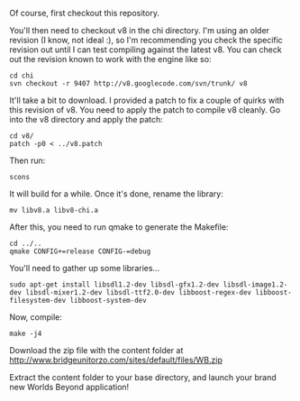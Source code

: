 Of course, first checkout this repository.

You'll then need to checkout v8 in the chi directory. I'm using an older revision (I know, not ideal :), so I'm recommending you check the specific revision out until I can test compiling against the latest v8. You can check out the revision known to work with the engine like so:

	cd chi
	svn checkout -r 9407 http://v8.googlecode.com/svn/trunk/ v8

It'll take a bit to download. I provided a patch to fix a couple of quirks with this revision of v8. You need to apply the patch to compile v8 cleanly. Go into the v8 directory and apply the patch:

	cd v8/
	patch -p0 < ../v8.patch

Then run:

	scons

It will build for a while. Once it's done, rename the library:

	mv libv8.a libv8-chi.a

After this, you need to run qmake to generate the Makefile:

	cd ../..
	qmake CONFIG+=release CONFIG-=debug

You'll need to gather up some libraries...

	sudo apt-get install libsdl1.2-dev libsdl-gfx1.2-dev libsdl-image1.2-dev libsdl-mixer1.2-dev libsdl-ttf2.0-dev libboost-regex-dev libboost-filesystem-dev libboost-system-dev
	
Now, compile:

	make -j4
	
Download the zip file with the content folder at http://www.bridgeunitorzo.com/sites/default/files/WB.zip

Extract the content folder to your base directory, and launch your brand new Worlds Beyond application!
